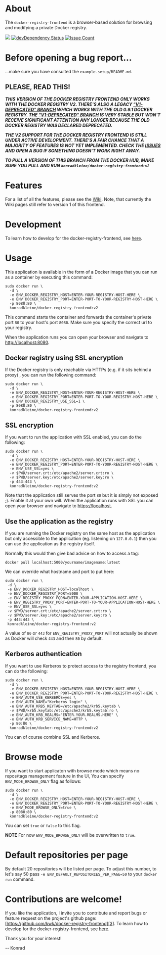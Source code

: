 # About

The `docker-registry-frontend` is a browser-based solution for browsing and modifying a private Docker registry.

[![](https://badge.imagelayers.io/konradkleine/docker-registry-frontend:v2.svg)](https://imagelayers.io/?images=konradkleine/docker-registry-frontend:v2 'Get your own badge on imagelayers.io')
[![devDependency Status](https://david-dm.org/kwk/docker-registry-frontend/dev-status.svg?style=flat-square)](https://david-dm.org/kwk/docker-registry-frontend#info=devDependencies)
[![Issue Count](https://codeclimate.com/github/kwk/docker-registry-frontend/badges/issue_count.svg)](https://codeclimate.com/github/kwk/docker-registry-frontend)

# Before opening a bug report...

...make sure you have consulted the `example-setup/README.md`.

## PLEASE, READ THIS!

***THIS VERSION OF THE DOCKER REGISTRY FRONTEND ONLY WORKS WITH THE DOCKER REGISTRY V2. THERE'S ALSO A LEGACY ["V1-DEPRECATED" BRANCH][v1branch] WHICH WORKS WITH THE OLD 0.9.1 DOCKER REGISTRY. THE ["V1-DEPRECATED" BRANCH][v1branch] IS VERY STABLE BUT WON'T RECEIVE SIGNIFICANT ATTENTION ANY LONGER BECAUSE THE OLD DOCKER REGISTRY WAS DECLARED DEPRECATED.***

***THE V2 SUPPORT FOR THE DOCKER REGISTRY FRONTEND IS STILL UNDER ACTIVE DEVELOPMENT. THERE'S A FAIR CHANCE THAT A MAJORITY OF FEATURES IS NOT YET IMPLEMENTED. CHECK THE [ISSUES](https://github.com/kwk/docker-registry-frontend/issues) AND OPEN A BUG IF SOMETHING DOESN'T WORK RIGHT AWAY.***

***TO PULL A VERSION OF THIS BRANCH FROM THE DOCKER HUB, MAKE SURE YOU PULL AND RUN ```konradkleine/docker-registry-frontend:v2```***

# Features

For a list of all the features, please see the [Wiki][features]. Note, that currently the Wiki pages still refer to version 1 of this frontend.

# Development

To learn how to develop for the docker-registry-frontend, see
[here](develop/README.md).

# Usage

This application is available in the form of a Docker image that you can run as a container by executing this command:

    sudo docker run \
      -d \
      -e ENV_DOCKER_REGISTRY_HOST=ENTER-YOUR-REGISTRY-HOST-HERE \
      -e ENV_DOCKER_REGISTRY_PORT=ENTER-PORT-TO-YOUR-REGISTRY-HOST-HERE \
      -p 8080:80 \
      konradkleine/docker-registry-frontend:v2

This command starts the container and forwards the container's private port `80` to your host's port `8080`. Make sure you specify the correct url to your registry.

When the application runs you can open your browser and navigate to [http://localhost:8080][1].

## Docker registry using SSL encryption

If the Docker registry is only reachable via HTTPs (e.g. if it sits behind a proxy) , you can run the following command:

    sudo docker run \
      -d \
      -e ENV_DOCKER_REGISTRY_HOST=ENTER-YOUR-REGISTRY-HOST-HERE \
      -e ENV_DOCKER_REGISTRY_PORT=ENTER-PORT-TO-YOUR-REGISTRY-HOST-HERE \
      -e ENV_DOCKER_REGISTRY_USE_SSL=1 \
      -p 8080:80 \
      konradkleine/docker-registry-frontend:v2

## SSL encryption

If you want to run the application with SSL enabled, you can do the following:

    sudo docker run \
      -d \
      -e ENV_DOCKER_REGISTRY_HOST=ENTER-YOUR-REGISTRY-HOST-HERE \
      -e ENV_DOCKER_REGISTRY_PORT=ENTER-PORT-TO-YOUR-REGISTRY-HOST-HERE \
      -e ENV_USE_SSL=yes \
      -v $PWD/server.crt:/etc/apache2/server.crt:ro \
      -v $PWD/server.key:/etc/apache2/server.key:ro \
      -p 443:443 \
      konradkleine/docker-registry-frontend:v2

Note that the application still serves the port `80` but it is simply not exposed ;). Enable it at your own will. When the application runs with SSL you can open your browser and navigate to [https://localhost][2].

## Use the application as the registry

If you are running the Docker registry on the same host as the application but only accessible to the application (eg. listening on `127.0.0.1`) then you can use the application as the registry itself.

Normally this would then give bad advice on how to access a tag:

    docker pull localhost:5000/yourname/imagename:latest

We can override what hostname and port to put here:

    sudo docker run \
     -d \
     -e ENV_DOCKER_REGISTRY_HOST=localhost \
     -e ENV_DOCKER_REGISTRY_PORT=5000 \
     -e ENV_REGISTRY_PROXY_FQDN=ENTER-YOUR-APPLICATION-HOST-HERE \
     -e ENV_REGISTRY_PROXY_PORT=ENTER-PORT-TO-YOUR-APPLICATION-HOST-HERE \
     -e ENV_USE_SSL=yes \
     -v $PWD/server.crt:/etc/apache2/server.crt:ro \
     -v $PWD/server.key:/etc/apache2/server.key:ro \
     -p 443:443 \
     konradkleine/docker-registry-frontend:v2

A value of `80` or `443` for `ENV_REGISTRY_PROXY_PORT` will not actually be shown as Docker will check `443` and then `80` by default.

## Kerberos authentication

If you want to use Kerberos to protect access to the registry frontend, you can
do the following:

    sudo docker run \
      -d \
      -e ENV_DOCKER_REGISTRY_HOST=ENTER-YOUR-REGISTRY-HOST-HERE \
      -e ENV_DOCKER_REGISTRY_PORT=ENTER-PORT-TO-YOUR-REGISTRY-HOST-HERE \
      -e ENV_AUTH_USE_KERBEROS=yes \
      -e ENV_AUTH_NAME="Kerberos login" \
      -e ENV_AUTH_KRB5_KEYTAB=/etc/apache2/krb5.keytab \
      -v $PWD/krb5.keytab:/etc/apache2/krb5.keytab:ro \
      -e ENV_AUTH_KRB_REALMS="ENTER.YOUR.REALMS.HERE" \
      -e ENV_AUTH_KRB_SERVICE_NAME=HTTP \
      -p 80:80 \
      konradkleine/docker-registry-frontend:v2

You can of course combine SSL and Kerberos.

# Browse mode

If you want to start applicaton with browse mode which means no repos/tags management feature in the UI, You can specify `ENV_MODE_BROWSE_ONLY` flag as follows:

    sudo docker run \
      -d \
      -e ENV_DOCKER_REGISTRY_HOST=ENTER-YOUR-REGISTRY-HOST-HERE \
      -e ENV_DOCKER_REGISTRY_PORT=ENTER-PORT-TO-YOUR-REGISTRY-HOST-HERE \
      -e ENV_MODE_BROWSE_ONLY=true \
      -p 8080:80 \
      konradkleine/docker-registry-frontend:v2

You can set `true` or `false` to this flag.

**NOTE** For now `ENV_MODE_BROWSE_ONLY` will be overwritten to `true`.

# Default repositories per page

By default 20 repositories will be listed per page. To adjust this number, to
let's say 50 pass `-e ENV_DEFAULT_REPOSITORIES_PER_PAGE=50` to your `docker run`
command.

# Contributions are welcome!

If you like the application, I invite you to contribute and report bugs or feature request on the project's github page: [https://github.com/kwk/docker-registry-frontend][3].
To learn how to develop for the docker-registry-frontend, see [here](develop/README.md).

Thank you for your interest!

 -- Konrad


  [1]: http://localhost:8080
  [2]: https://localhost
  [3]: https://github.com/kwk/docker-registry-frontend
  [features]: https://github.com/kwk/docker-registry-frontend/wiki/Features
  [v1branch]: https://github.com/kwk/docker-registry-frontend/tree/v1-deprecated
